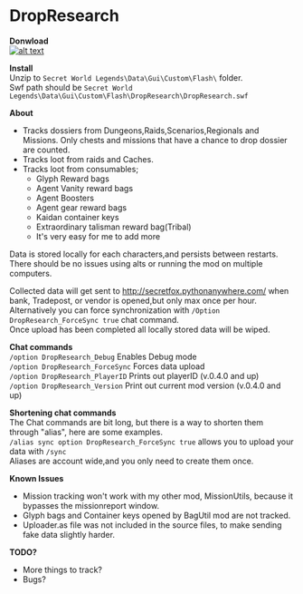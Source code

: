 # DropResearch

**Donwload**  
[![alt text](https://i.imgur.com/812P61A.png "Download")](https://github.com/SecretFox/DropResearch/releases)

**Install**  
Unzip to `Secret World Legends\Data\Gui\Custom\Flash\` folder.  
Swf path should be `Secret World Legends\Data\Gui\Custom\Flash\DropResearch\DropResearch.swf` 


**About**  
* Tracks dossiers from Dungeons,Raids,Scenarios,Regionals and Missions. Only chests and missions that have a chance to drop dossier are counted.
* Tracks loot from raids and Caches.  
* Tracks loot from consumables;
    * Glyph Reward bags
    * Agent Vanity reward bags
    * Agent Boosters
    * Agent gear reward bags
    * Kaidan container keys
    * Extraordinary talisman reward bag(Tribal)
    * It's very easy for me to add more


Data is stored locally for each characters,and persists between restarts.
There should be no issues using alts or running the mod on multiple computers.  

Collected data will get sent to http://secretfox.pythonanywhere.com/ when bank, Tradepost, or vendor is opened,but only max once per hour.
Alternatively you can force synchronization with `/Option DropResearch_ForceSync true` chat command.  
Once upload has been completed all locally stored data will be wiped.

**Chat commands**  
    `/option DropResearch_Debug` Enables Debug mode  
    `/option DropResearch_ForceSync` Forces data upload  
    `/option DropResearch_PlayerID` Prints out playerID (v.0.4.0 and up)  
    `/option DropResearch_Version` Print out current mod version (v.0.4.0 and up)  

**Shortening chat commands**  
The Chat commands are bit long, but there is a way to shorten them through "alias", here are some examples.  
`/alias sync option DropResearch_ForceSync true` allows you to upload your data with `/sync`  
Aliases are account wide,and you only need to create them once.

**Known Issues**
* Mission tracking won't work with my other mod, MissionUtils, because it bypasses the missionreport window.  
* Glyph bags and Container keys opened by BagUtil mod are not tracked.  
* Uploader.as file was not included in the source files, to make sending fake data slightly harder.  

**TODO?**
* More things to track?
* Bugs?
